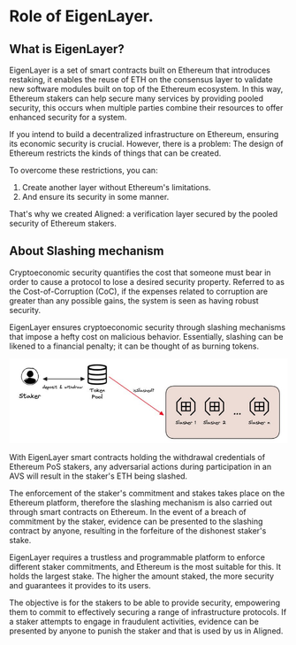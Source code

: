 # Role of EigenLayer.

## What is EigenLayer?
EigenLayer is a set of smart contracts built on Ethereum that introduces restaking, it enables the reuse of ETH on the consensus layer to validate new software modules built on top of the Ethereum ecosystem. In this way, Ethereum stakers can help secure many services by providing pooled security, this occurs when multiple parties combine their resources to offer enhanced security for a system.

If you intend to build a decentralized infrastructure on Ethereum, ensuring its economic security is crucial. However, there is a problem: The design of Ethereum restricts the kinds of things that can be created.

To overcome these restrictions, you can:
 
1.	Create another layer without Ethereum's limitations.
2.	And ensure its security in some manner.

That's why we created Aligned: a verification layer secured by the pooled security of Ethereum stakers.

## About Slashing mechanism

Cryptoeconomic security quantifies the cost that someone must bear in order to cause a protocol to lose a desired security property. Referred to as the Cost-of-Corruption (CoC), if the expenses related to corruption are greater than any possible gains, the system is seen as having robust security.

EigenLayer ensures cryptoeconomic security through slashing mechanisms that impose a hefty cost on malicious behavior. Essentially, slashing can be likened to a financial penalty; it can be thought of as burning tokens.

![scheme-separating-the-slashing-from-the-token-pools](../images/scheme-separating-the-slashing-from-the-token-pools.jpg)

With EigenLayer smart contracts holding the withdrawal credentials of Ethereum PoS stakers, any adversarial actions during participation in an AVS will result in the staker's ETH being slashed.

The enforcement of the staker's commitment and stakes takes place on the Ethereum platform, therefore the slashing mechanism is also carried out through smart contracts on Ethereum. In the event of a breach of commitment by the staker, evidence can be presented to the slashing contract by anyone, resulting in the forfeiture of the dishonest staker's stake.

EigenLayer requires a trustless and programmable platform to enforce different staker commitments, and Ethereum is the most suitable for this. It holds the largest stake. The higher the amount staked, the more security and guarantees it provides to its users.

The objective is for the stakers to be able to provide security, empowering them to commit to effectively securing a range of infrastructure protocols. If a staker attempts to engage in fraudulent activities, evidence can be presented by anyone to punish the staker and that is used by us in Aligned.
